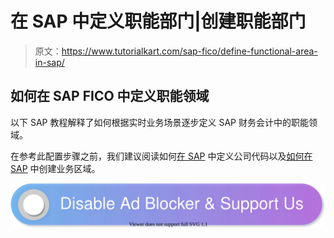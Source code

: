 # 在 SAP 中定义职能部门|创建职能部门

> 原文：<https://www.tutorialkart.com/sap-fico/define-functional-area-in-sap/>

## 如何在 SAP FICO 中定义职能领域

以下 SAP 教程解释了如何根据实时业务场景逐步定义 SAP 财务会计中的职能领域。

在参考此配置步骤之前，我们建议阅读如何[在 SAP](https://www.tutorialkart.com/sap-fico/define-company-code-in-sap/) 中定义公司代码以及[如何在 SAP](https://www.tutorialkart.com/sap-fico/define-business-area-in-sap/) 中创建业务区域。

[![](img/925da31b32d6bc3827932f6c8afb11bb.png)](https://www.tutorialkart.com/)